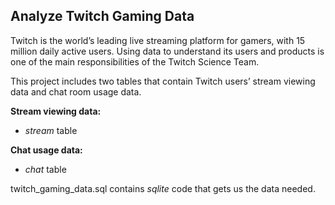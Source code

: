 ## Analyze Twitch Gaming Data

Twitch is the world’s leading live streaming platform for gamers, with 15 million daily active users. Using data to understand its users and products is one of the main responsibilities of the Twitch Science Team.

This project includes two tables that contain Twitch users’ stream viewing data and chat room usage data.

**Stream viewing data:**
- *stream* table

**Chat usage data:**
- *chat* table

twitch_gaming_data.sql contains *sqlite* code that gets us the data needed.